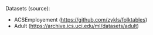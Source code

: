 Datasets (source):
- ACSEmployement (https://github.com/zykls/folktables)
- Adult (https://archive.ics.uci.edu/ml/datasets/adult)

